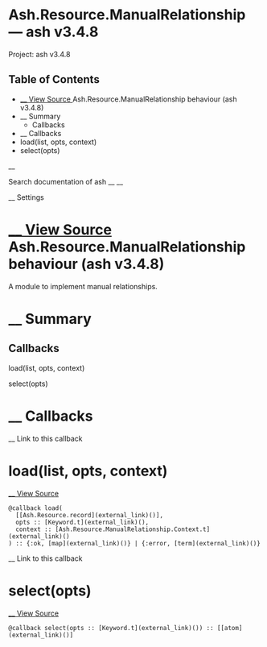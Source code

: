 # Ash.Resource.ManualRelationship — ash v3.4.8

Project: ash v3.4.8

## Table of Contents

- [ __ View Source ](external_link) Ash.Resource.ManualRelationship behaviour (ash v3.4.8)
- __ Summary
  - Callbacks
- __ Callbacks
- load(list, opts, context)
- select(opts)

__

Search documentation of ash __ __

__ Settings

#  [ __ View Source ](external_link) Ash.Resource.ManualRelationship behaviour (ash v3.4.8)

A module to implement manual relationships.

#  __ Summary

##  Callbacks

load(list, opts, context)

select(opts)

#  __ Callbacks

__ Link to this callback

# load(list, opts, context)

[ __ View Source ](external_link)
    
    
    @callback load(
      [[Ash.Resource.record](external_link)()],
      opts :: [Keyword.t](external_link)(),
      context :: [Ash.Resource.ManualRelationship.Context.t](external_link)()
    ) :: {:ok, [map](external_link)()} | {:error, [term](external_link)()}

__ Link to this callback

# select(opts)

[ __ View Source ](external_link)
    
    
    @callback select(opts :: [Keyword.t](external_link)()) :: [[atom](external_link)()]
